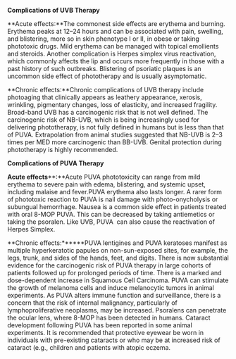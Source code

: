 **Complications of UVB Therapy**

**Acute effects:**The commonest side effects are erythema and burning. Erythema peaks at 12–24 hours and can be associated with pain, swelling, and blistering, more so in skin phenotype I or II, in obese or taking phototoxic drugs. Mild erythema can be managed with topical emollients and steroids. Another complication is Herpes simplex virus reactivation, which commonly affects the lip and occurs more frequently in those with a past history of such outbreaks. Blistering of psoriatic plaques is an uncommon side effect of phototherapy and is usually asymptomatic.

**Chronic effects:**Chronic complications of UVB therapy include photoaging that clinically appears as leathery appearance, xerosis, wrinkling, pigmentary changes, loss of elasticity, and increased fragility. Broad-band UVB has a carcinogenic risk that is not well defined. The carcinogenic risk of NB-UVB, which is being increasingly used for delivering phototherapy, is not fully defined in humans but is less than that of PUVA. Extrapolation from animal studies suggested that NB-UVB is 2–3 times per MED more carcinogenic than BB-UVB. Genital protection during phototherapy is highly recommended.

**Complications of PUVA Therapy**

**Acute effects****:**Acute PUVA phototoxicity can range from mild erythema to severe pain with edema, blistering, and systemic upset, including malaise and fever.PUVA erythema also lasts longer. A rarer form of phototoxic reaction to PUVA is nail damage with photo-onycholysis or subungual hemorrhage. Nausea is a common side effect in patients treated with oral 8-MOP PUVA. This can be decreased by taking antiemetics or taking the psoralen. Like UVB, PUVA  can also cause the reactivation of Herpes Simplex.

**Chronic effects:******PUVA lentigines and PUVA keratoses manifest as multiple hyperkeratotic papules on non-sun-exposed sites, for example, the legs, trunk, and sides of the hands, feet, and digits. There is now substantial evidence for the carcinogenic risk of PUVA therapy in large cohorts of patients followed up for prolonged periods of time. There is a marked and dose-dependent increase in Squamous Cell Carcinoma. PUVA can stimulate the growth of melanoma cells and induce melanocytic tumors in animal experiments. As PUVA alters immune function and surveillance, there is a concern that the risk of internal malignancy, particularly of lymphoproliferative neoplasms, may be increased. Psoralens can penetrate the ocular lens, where 8-MOP has been detected in humans. Cataract development following PUVA has been reported in some animal experiments. It is recommended that protective eyewear be worn in individuals with pre-existing cataracts or who may be at increased risk of cataract (e.g., children and patients with atopic eczema.